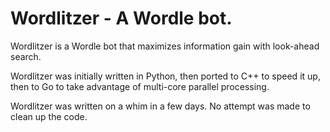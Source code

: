 # Wordlitzer - A Wordle bot.

Wordlitzer is a Wordle bot that maximizes information gain with
look-ahead search.

Wordlitzer was initially written in Python, then ported to C++ to
speed it up, then to Go to take advantage of multi-core parallel
processing.

Wordlitzer was written on a whim in a few days. No attempt was made to
clean up the code.